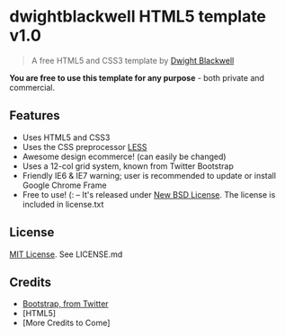 # dwightblackwell HTML5 template v1.0

> A free HTML5 and CSS3 template by [Dwight Blackwell](http://dwightblackwell.com)

**You are free to use this template for any purpose** - both private and commercial.

## Features

* Uses HTML5 and CSS3
* Uses the CSS preprocessor [LESS](http://lesscss.org/)
* Awesome design ecommerce! (can easily be changed)
* Uses a 12-col grid system, known from Twitter Bootstrap
* Friendly IE6 &amp; IE7 warning; user is recommended to update or install Google Chrome Frame
* Free to use! (: – It's released under [New BSD License](http://www.opensource.org/licenses/bsd-license.php). The license is included in license.txt

## License

[MIT License](http://en.wikipedia.org/wiki/MIT_License). See LICENSE.md

## Credits


* [Bootstrap, from Twitter](ttp://twitter.github.com/bootstrap/)
* [HTML5]
* [More Credits to Come]

